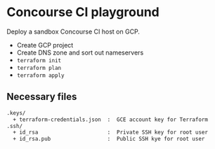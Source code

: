 # Concourse CI playground

Deploy a sandbox Concourse CI host on GCP.

- Create GCP project
- Create DNS zone and sort out nameservers
- `terraform init`
- `terraform plan`
- `terraform apply`

## Necessary files

```txt
.keys/
  + terraform-credentials.json  :  GCE account key for Terraform
.ssh/
  + id_rsa                      :  Private SSH key for root user
  + id_rsa.pub                  :  Public SSH kye for root user
```
